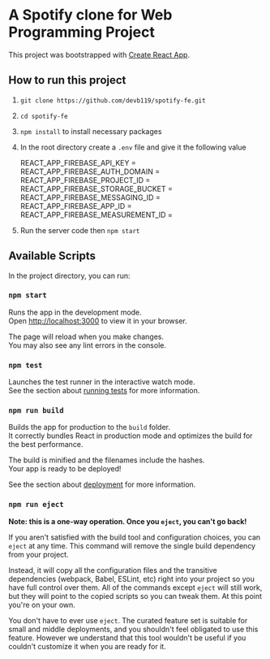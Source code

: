 # A Spotify clone for Web Programming Project

This project was bootstrapped with [Create React App](https://github.com/facebook/create-react-app).

## How to run this project

1. `git clone https://github.com/devb119/spotify-fe.git`

2. `cd spotify-fe`

3. `npm install` to install necessary packages

4. In the root directory create a `.env` file and give it the following value

   REACT_APP_FIREBASE_API_KEY =
   REACT_APP_FIREBASE_AUTH_DOMAIN =
   REACT_APP_FIREBASE_PROJECT_ID =
   REACT_APP_FIREBASE_STORAGE_BUCKET =
   REACT_APP_FIREBASE_MESSAGING_ID =
   REACT_APP_FIREBASE_APP_ID =
   REACT_APP_FIREBASE_MEASUREMENT_ID =

5. Run the server code then `npm start`

## Available Scripts

In the project directory, you can run:

### `npm start`

Runs the app in the development mode.\
Open [http://localhost:3000](http://localhost:3000) to view it in your browser.

The page will reload when you make changes.\
You may also see any lint errors in the console.

### `npm test`

Launches the test runner in the interactive watch mode.\
See the section about [running tests](https://facebook.github.io/create-react-app/docs/running-tests) for more information.

### `npm run build`

Builds the app for production to the `build` folder.\
It correctly bundles React in production mode and optimizes the build for the best performance.

The build is minified and the filenames include the hashes.\
Your app is ready to be deployed!

See the section about [deployment](https://facebook.github.io/create-react-app/docs/deployment) for more information.

### `npm run eject`

**Note: this is a one-way operation. Once you `eject`, you can't go back!**

If you aren't satisfied with the build tool and configuration choices, you can `eject` at any time. This command will remove the single build dependency from your project.

Instead, it will copy all the configuration files and the transitive dependencies (webpack, Babel, ESLint, etc) right into your project so you have full control over them. All of the commands except `eject` will still work, but they will point to the copied scripts so you can tweak them. At this point you're on your own.

You don't have to ever use `eject`. The curated feature set is suitable for small and middle deployments, and you shouldn't feel obligated to use this feature. However we understand that this tool wouldn't be useful if you couldn't customize it when you are ready for it.

